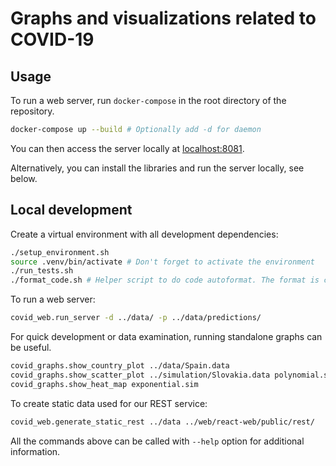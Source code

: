 # Graphs and visualizations related to COVID-19

## Usage

To run a web server, run `docker-compose` in the root directory of the repository.
```sh
docker-compose up --build # Optionally add -d for daemon
```
You can then access the server locally at [localhost:8081](http://127.0.0.1:8081).

Alternatively, you can install the libraries and run the server locally, see below.

## Local development

Create a virtual environment with all development dependencies:
```sh
./setup_environment.sh
source .venv/bin/activate # Don't forget to activate the environment
./run_tests.sh
./format_code.sh # Helper script to do code autoformat. The format is checked by tests.
```

To run a web server:
```sh
covid_web.run_server -d ../data/ -p ../data/predictions/
```

For quick development or data examination, running standalone graphs can be useful.
```sh
covid_graphs.show_country_plot ../data/Spain.data
covid_graphs.show_scatter_plot ../simulation/Slovakia.data polynomial.sim
covid_graphs.show_heat_map exponential.sim
```

To create static data used for our REST service:
```sh
covid_web.generate_static_rest ../data ../web/react-web/public/rest/
```

All the commands above can be called with `--help` option for additional information.
